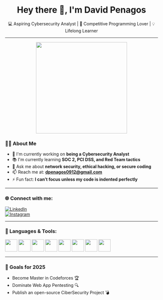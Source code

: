 <h1 align="center">Hey there 👋, I'm David Penagos</h1>
<p align="center">💻 Aspiring Cybersecurity Analyst | 🎯 Competitive Programming Lover | 💡 Lifelong Learner</p>

---

<div align="center">
  <img src="https://media2.giphy.com/media/v1.Y2lkPTc5MGI3NjExeGcxZWtvdWxucG9wZXF3ODBsZmJ2dTd5OTA0OGh3NHJxcnFpenhtNCZlcD12MV9pbnRlcm5hbF9naWZfYnlfaWQmY3Q9Zw/7NoNw4pMNTvgc/giphy.gif" width="300"/>
</div>

### 👨‍💻 About Me

- 🔐 I'm currently working on **being a Cybersecurity Analyst**  
- 📚 I'm currently learning **SOC 2, PCI DSS, and Red Team tactics**  
- 💬 Ask me about **network security, ethical hacking, or secure coding**  
- 📫 Reach me at: **dpenagos0912@gmail.com**  
- ⚡ Fun fact: **I can’t focus unless my code is indented perfectly**

---

### 🌐 Connect with me:

[![LinkedIn](https://img.shields.io/badge/LinkedIn-blue?style=for-the-badge&logo=linkedin)](https://linkedin.com/in/david-penagos-b30406246)  
[![Instagram](https://img.shields.io/badge/Instagram-E4405F?style=for-the-badge&logo=instagram&logoColor=white)](https://instagram.com/davpenagos)

---

### 🧰 Languages & Tools:
<p align="left">
  <img src="https://cdn.jsdelivr.net/gh/devicons/devicon/icons/cplusplus/cplusplus-original.svg" width="40" height="40"/>
  <img src="https://cdn.jsdelivr.net/gh/devicons/devicon/icons/python/python-original.svg" width="40" height="40"/>
  <img src="https://cdn.jsdelivr.net/gh/devicons/devicon/icons/mysql/mysql-original.svg" width="40" height="40"/>
  <img src="https://cdn.jsdelivr.net/gh/devicons/devicon/icons/java/java-original.svg" width="40" height="40"/>
  <img src="https://cdn.jsdelivr.net/gh/devicons/devicon/icons/javascript/javascript-original.svg" width="40" height="40"/>
  <img src="https://cdn.jsdelivr.net/gh/devicons/devicon/icons/react/react-original.svg" width="40" height="40"/>
  <img src="https://cdn.jsdelivr.net/gh/devicons/devicon/icons/mongodb/mongodb-original.svg" width="40" height="40"/>
  <img src="https://cdn.jsdelivr.net/gh/devicons/devicon/icons/linux/linux-original.svg" width="40" height="40"/>
</p>

---

### 🎯 Goals for 2025

- Become Master in Codeforces 🏆  
- Dominate Web App Pentesting 🔍  
- Publish an open-source CiberSecurity Project 💣
